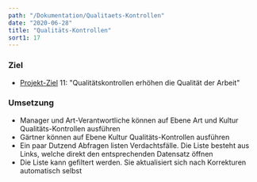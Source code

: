```yaml
---
path: "/Dokumentation/Qualitaets-Kontrollen"
date: "2020-06-28"
title: "Qualitäts-Kontrollen"
sort1: 17
---
```


### Ziel
- [Projekt-Ziel](/Dokumentation/Ziele) 11: "Qualitätskontrollen erhöhen die Qualität der Arbeit"<br/>

### Umsetzung

- Manager und Art-Verantwortliche können auf Ebene Art und Kultur Qualitäts-Kontrollen ausführen
- Gärtner können auf Ebene Kultur Qualitäts-Kontrollen ausführen
- Ein paar Dutzend Abfragen listen Verdachtsfälle. Die Liste besteht aus Links, welche direkt den entsprechenden Datensatz öffnen
- Die Liste kann gefiltert werden. Sie aktualisiert sich nach Korrekturen automatisch selbst
